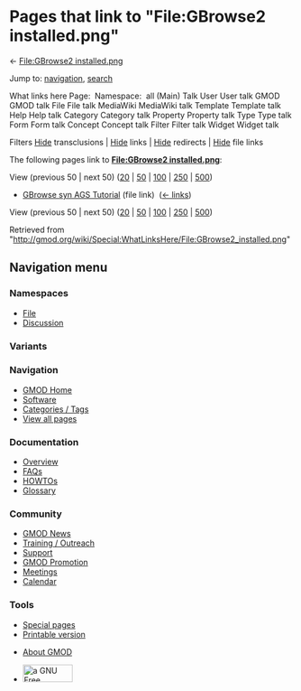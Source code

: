 <div id="mw-page-base" class="noprint">

</div>

<div id="mw-head-base" class="noprint">

</div>

<div id="content" class="mw-body" role="main">

<span id="top"></span>

<div id="mw-js-message" style="display:none;">

</div>



# <span dir="auto">Pages that link to "File:GBrowse2 installed.png"</span>

<div id="bodyContent">

<div id="contentSub">

← [File:GBrowse2
installed.png](/wiki/File:GBrowse2_installed.png "File:GBrowse2 installed.png")

</div>

<div id="jump-to-nav" class="mw-jump">

Jump to: [navigation](#mw-navigation), [search](#p-search)

</div>

<div id="mw-content-text">

What links here Page:  Namespace:  all (Main) Talk User User talk GMOD
GMOD talk File File talk MediaWiki MediaWiki talk Template Template talk
Help Help talk Category Category talk Property Property talk Type Type
talk Form Form talk Concept Concept talk Filter Filter talk Widget
Widget talk

Filters
[Hide](/mediawiki/index.php?title=Special:WhatLinksHere/File:GBrowse2_installed.png&hidetrans=1 "Special:WhatLinksHere/File:GBrowse2 installed.png")
transclusions \|
[Hide](/mediawiki/index.php?title=Special:WhatLinksHere/File:GBrowse2_installed.png&hidelinks=1 "Special:WhatLinksHere/File:GBrowse2 installed.png")
links \|
[Hide](/mediawiki/index.php?title=Special:WhatLinksHere/File:GBrowse2_installed.png&hideredirs=1 "Special:WhatLinksHere/File:GBrowse2 installed.png")
redirects \|
[Hide](/mediawiki/index.php?title=Special:WhatLinksHere/File:GBrowse2_installed.png&hideimages=1 "Special:WhatLinksHere/File:GBrowse2 installed.png")
file links

The following pages link to **[File:GBrowse2
installed.png](/wiki/File:GBrowse2_installed.png "File:GBrowse2 installed.png")**:

View (previous 50 \| next 50)
([20](/mediawiki/index.php?title=Special:WhatLinksHere/File:GBrowse2_installed.png&limit=20 "Special:WhatLinksHere/File:GBrowse2 installed.png")
\|
[50](/mediawiki/index.php?title=Special:WhatLinksHere/File:GBrowse2_installed.png&limit=50 "Special:WhatLinksHere/File:GBrowse2 installed.png")
\|
[100](/mediawiki/index.php?title=Special:WhatLinksHere/File:GBrowse2_installed.png&limit=100 "Special:WhatLinksHere/File:GBrowse2 installed.png")
\|
[250](/mediawiki/index.php?title=Special:WhatLinksHere/File:GBrowse2_installed.png&limit=250 "Special:WhatLinksHere/File:GBrowse2 installed.png")
\|
[500](/mediawiki/index.php?title=Special:WhatLinksHere/File:GBrowse2_installed.png&limit=500 "Special:WhatLinksHere/File:GBrowse2 installed.png"))

- [GBrowse syn AGS
  Tutorial](/wiki/GBrowse_syn_AGS_Tutorial "GBrowse syn AGS Tutorial")
  (file link) ‎ <span class="mw-whatlinkshere-tools">([←
  links](/mediawiki/index.php?title=Special:WhatLinksHere&target=GBrowse+syn+AGS+Tutorial "Special:WhatLinksHere"))</span>

View (previous 50 \| next 50)
([20](/mediawiki/index.php?title=Special:WhatLinksHere/File:GBrowse2_installed.png&limit=20 "Special:WhatLinksHere/File:GBrowse2 installed.png")
\|
[50](/mediawiki/index.php?title=Special:WhatLinksHere/File:GBrowse2_installed.png&limit=50 "Special:WhatLinksHere/File:GBrowse2 installed.png")
\|
[100](/mediawiki/index.php?title=Special:WhatLinksHere/File:GBrowse2_installed.png&limit=100 "Special:WhatLinksHere/File:GBrowse2 installed.png")
\|
[250](/mediawiki/index.php?title=Special:WhatLinksHere/File:GBrowse2_installed.png&limit=250 "Special:WhatLinksHere/File:GBrowse2 installed.png")
\|
[500](/mediawiki/index.php?title=Special:WhatLinksHere/File:GBrowse2_installed.png&limit=500 "Special:WhatLinksHere/File:GBrowse2 installed.png"))

</div>

<div class="printfooter">

Retrieved from
"<http://gmod.org/wiki/Special:WhatLinksHere/File:GBrowse2_installed.png>"

</div>

<div id="catlinks" class="catlinks catlinks-allhidden">

</div>

<div class="visualClear">

</div>

</div>

</div>

<div id="mw-navigation">

## Navigation menu

<div id="mw-head">



<div id="left-navigation">

<div id="p-namespaces" class="vectorTabs" role="navigation"
aria-labelledby="p-namespaces-label">

### Namespaces

- <span id="ca-nstab-image"><a href="/wiki/File:GBrowse2_installed.png" accesskey="c"
  title="View the file page [c]">File</a></span>
- <span id="ca-talk"><a
  href="/mediawiki/index.php?title=File_talk:GBrowse2_installed.png&amp;action=edit&amp;redlink=1"
  accesskey="t"
  title="Discussion about the content page [t]">Discussion</a></span>

</div>

<div id="p-variants" class="vectorMenu emptyPortlet" role="navigation"
aria-labelledby="p-variants-label">

### 

### Variants[](#)

<div class="menu">

</div>

</div>

</div>

<div id="right-navigation">





</div>



</div>

</div>

</div>

<div id="mw-panel">

<div id="p-logo" role="banner">

<a href="/wiki/Main_Page"
style="background-image: url(http://gmod.org/images/GMOD-cogs.png);"
title="Visit the main page"></a>

</div>

<div id="p-Navigation" class="portal" role="navigation"
aria-labelledby="p-Navigation-label">

### Navigation

<div class="body">

- <span id="n-GMOD-Home">[GMOD Home](/wiki/Main_Page)</span>
- <span id="n-Software">[Software](/wiki/GMOD_Components)</span>
- <span id="n-Categories-.2F-Tags">[Categories /
  Tags](/wiki/Categories)</span>
- <span id="n-View-all-pages">[View all
  pages](/wiki/Special:AllPages)</span>

</div>

</div>

<div id="p-Documentation" class="portal" role="navigation"
aria-labelledby="p-Documentation-label">

### Documentation

<div class="body">

- <span id="n-Overview">[Overview](/wiki/Overview)</span>
- <span id="n-FAQs">[FAQs](/wiki/Category:FAQ)</span>
- <span id="n-HOWTOs">[HOWTOs](/wiki/Category:HOWTO)</span>
- <span id="n-Glossary">[Glossary](/wiki/Glossary)</span>

</div>

</div>

<div id="p-Community" class="portal" role="navigation"
aria-labelledby="p-Community-label">

### Community

<div class="body">

- <span id="n-GMOD-News">[GMOD News](/wiki/GMOD_News)</span>
- <span id="n-Training-.2F-Outreach">[Training /
  Outreach](/wiki/Training_and_Outreach)</span>
- <span id="n-Support">[Support](/wiki/Support)</span>
- <span id="n-GMOD-Promotion">[GMOD
  Promotion](/wiki/GMOD_Promotion)</span>
- <span id="n-Meetings">[Meetings](/wiki/Meetings)</span>
- <span id="n-Calendar">[Calendar](/wiki/Calendar)</span>

</div>

</div>

<div id="p-tb" class="portal" role="navigation"
aria-labelledby="p-tb-label">

### Tools

<div class="body">

- <span id="t-specialpages"><a href="/wiki/Special:SpecialPages" accesskey="q"
  title="A list of all special pages [q]">Special pages</a></span>
- <span id="t-print"><a
  href="/mediawiki/index.php?title=Special:WhatLinksHere/File:GBrowse2_installed.png&amp;printable=yes"
  rel="alternate" accesskey="p"
  title="Printable version of this page [p]">Printable version</a></span>

</div>

</div>

</div>

</div>

<div id="footer" role="contentinfo">

- <span id="footer-places-about">[About
  GMOD](/wiki/GMOD:About "GMOD:About")</span>

<!-- -->

- <span id="footer-copyrightico">[<img src="http://www.gnu.org/graphics/gfdl-logo-small.png" width="88"
  height="31" alt="a GNU Free Documentation License" />](http://www.gnu.org/licenses/fdl-1.3.html)</span>




</div>
